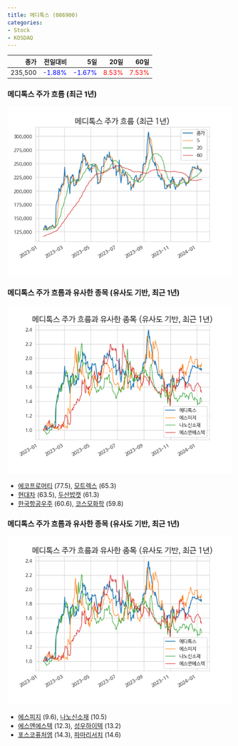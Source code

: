 ```yaml
---
title: 메디톡스 (086900)
categories:
- Stock
- KOSDAQ
---
```


|종가|전일대비|5일|20일|60일|
|---:|-------:|--:|---:|---:|
|235,500|<span style="color: blue">-1.88%</span>|<span style="color: blue">-1.67%</span>|<span style="color: red">8.53%</span>|<span style="color: red">7.53%</span>|

<!-- more -->
### 메디톡스 주가 흐름 (최근 1년)
![086900](/assets/images/stock/086900.png)


### 메디톡스 주가 흐름과 유사한 종목 (유사도 기반, 최근 1년)
![086900](/assets/images/stock/086900_sim.png)

- [에코프로머티](/450080/) (77.5), [모트렉스](/118990/) (65.3)
- [현대차](/005380/) (63.5), [두산밥캣](/241560/) (61.3)
- [한국항공우주](/047810/) (60.6), [코스모화학](/005420/) (59.8)


### 메디톡스 주가 흐름과 유사한 종목 (유사도 기반, 최근 1년)
![086900](/assets/images/stock/086900_sim.png)

- [에스피지](/058610/) (9.6), [나노신소재](/121600/) (10.5)
- [에스앤에스텍](/101490/) (12.3), [성우하이텍](/015750/) (13.2)
- [포스코퓨처엠](/003670/) (14.3), [파마리서치](/214450/) (14.6)